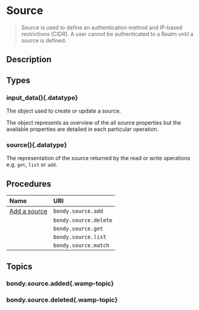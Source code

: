 # Source
> Source is used to define an authentication method and IP-based restrictions (CIDR). A user cannot be authenticated to a Realm  until a source is defined.

## Description

## Types
### input_data(){.datatype}
The object used to create or update a source.

The object represents as overview of the all source properties but the available properties are detailed in each particular operation.

<DataTreeView :data="inputCreateData" :maxDepth="10" />

### source(){.datatype}
The representation of the source returned by the read or write operations e.g. `get`, `list` or `add`.

<DataTreeView :data="source" :maxDepth="10" />

## Procedures

|Name|URI|
|:---|:---|
|[Add a source](#add-a-source)|`bondy.source.add`
||`bondy.source.delete`|
||`bondy.source.get`|
||`bondy.source.list`|
||`bondy.source.match`|

## Topics

### bondy.source.added{.wamp-topic}
### bondy.source.deleted{.wamp-topic}

<script>
const sourceData = {
	"usernames": {
		"type": "array",
		"required": true,
		"mutable": false,
		"description": "A list of usernames.",
        "items": {
			"type": "string"
		}
	},
    "cidr": {
		"type": "array",
		"required": true,
		"mutable": true,
		"description": "A list of the restricted IPs or {IP, mask bits} tuples",
        "items": {
			"type": "string"
		},
        "default": []
	},
	"authmethod" :  {
		"type": "string",
		"required": true,
		"mutable": true,
		"description": "The allowed authentication method.",
		"items": {
			"type": "string"
		}
	},
	"meta": {
        "type": "map",
        "required": true,
		"mutable": true,
		"description": "Source metadata.",
        "default": {}
    }
};

const inputCreateData = {...sourceData};
const inputUpdateData = {...sourceData};

const source = {...sourceData};

export default {
	data() {
        return {
			inputCreateData: JSON.stringify(inputCreateData),
            source: JSON.stringify(source),
			createArgs: JSON.stringify({
				0: {
					"type": "object",
					"description": "The source configuration data",
					"mutable": true,
					"properties" : inputCreateData
				}
			}),
			createResult: JSON.stringify({
				0: {
					"type": "object",
					"description": "The created source.",
					"mutable": true,
					"properties" : source
				}
			}),
            inputUpdateData: JSON.stringify(inputUpdateData)
		}
	}
};
</script>